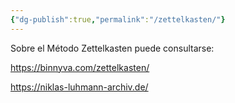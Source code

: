 ```yaml
---
{"dg-publish":true,"permalink":"/zettelkasten/"}
---
```


Sobre el Método Zettelkasten puede consultarse:

https://binnyva.com/zettelkasten/

https://niklas-luhmann-archiv.de/

